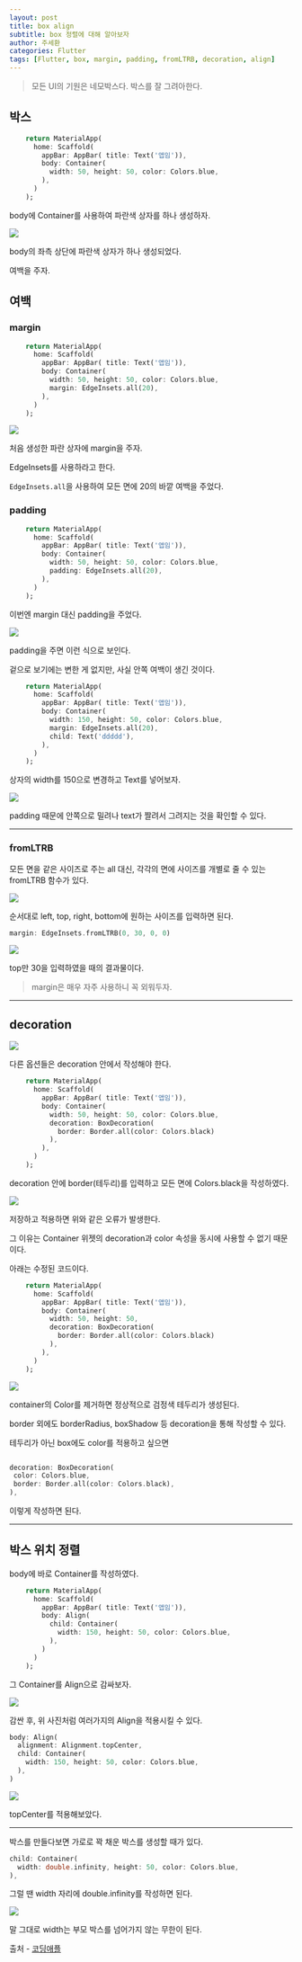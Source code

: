 ```yaml
---
layout: post
title: box align
subtitle: box 정렬에 대해 알아보자
author: 주세환
categories: Flutter
tags: [Flutter, box, margin, padding, fromLTRB, decoration, align]
---
```


> 모든 UI의 기원은 네모박스다. 박스를 잘 그려아한다.

## 박스

```dart
    return MaterialApp(
      home: Scaffold(
        appBar: AppBar( title: Text('앱임')),
        body: Container(
          width: 50, height: 50, color: Colors.blue,
        ),
      )
    );
```

body에 Container를 사용하여 파란색 상자를 하나 생성하자.

![](https://velog.velcdn.com/images/nawhes_joo/post/85d04db3-ce04-41f7-8b04-248c9ad05643/image.png)

body의 좌측 상단에 파란색 상자가 하나 생성되었다.

여백을 주자.

## 여백

### margin

```dart
    return MaterialApp(
      home: Scaffold(
        appBar: AppBar( title: Text('앱임')),
        body: Container(
          width: 50, height: 50, color: Colors.blue,
          margin: EdgeInsets.all(20),
        ),
      )
    );
```    

![](https://velog.velcdn.com/images/nawhes_joo/post/51d7e1dc-adc2-4e12-858e-1130d550d6a5/image.png)

처음 생성한 파란 상자에 margin을 주자.

EdgeInsets를 사용하라고 한다.

`EdgeInsets.all`을 사용하여 모든 면에 20의 바깥 여백을 주었다.


### padding

```dart
    return MaterialApp(
      home: Scaffold(
        appBar: AppBar( title: Text('앱임')),
        body: Container(
          width: 50, height: 50, color: Colors.blue,
          padding: EdgeInsets.all(20),
        ),
      )
    );
```   

이번엔 margin 대신 padding을 주었다.

![](https://velog.velcdn.com/images/nawhes_joo/post/4a28f350-c081-4842-bd1c-8ca79d2a0c07/image.png)

padding을 주면 이런 식으로 보인다.

겉으로 보기에는 변한 게 없지만, 사실 안쪽 여백이 생긴 것이다.

```dart
    return MaterialApp(
      home: Scaffold(
        appBar: AppBar( title: Text('앱임')),
        body: Container(
          width: 150, height: 50, color: Colors.blue,
          margin: EdgeInsets.all(20),
          child: Text('ddddd'),
        ),
      )
    );
```

상자의 width를 150으로 변경하고 Text를 넣어보자.

![](https://velog.velcdn.com/images/nawhes_joo/post/3bf8f454-3f3f-46a5-b135-7e509449f02c/image.png)

padding 때문에 안쪽으로 밀려나 text가 짤려서 그려지는 것을 확인할 수 있다.

---

### fromLTRB

모든 면을 같은 사이즈로 주는 all 대신, 각각의 면에 사이즈를 개별로 줄 수 있는 fromLTRB 함수가 있다.

![](https://velog.velcdn.com/images/nawhes_joo/post/e109a8d3-7408-4209-aad6-fd633049f069/image.png)

순서대로 left, top, right, bottom에 원하는 사이즈를 입력하면 된다.

```dart
margin: EdgeInsets.fromLTRB(0, 30, 0, 0)
```

![](https://velog.velcdn.com/images/nawhes_joo/post/a64bcbed-0533-4427-9da5-672ede63dbdb/image.png)

top만 30을 입력하였을 때의 결과물이다.

> margin은 매우 자주 사용하니 꼭 외워두자.

---

## decoration

![](https://velog.velcdn.com/images/nawhes_joo/post/6002ddfe-224c-4fdd-964e-c8a8b3a0f554/image.png)

다른 옵션들은 decoration 안에서 작성해야 한다.

```dart
    return MaterialApp(
      home: Scaffold(
        appBar: AppBar( title: Text('앱임')),
        body: Container(
          width: 50, height: 50, color: Colors.blue,
          decoration: BoxDecoration(
            border: Border.all(color: Colors.black)
          ),
        ),
      )
    );
```    

decoration 안에 border(테두리)를 입력하고 모든 면에 Colors.black을 작성하였다.

![](https://velog.velcdn.com/images/nawhes_joo/post/caf07c3b-9dbb-45c1-a37c-2a118886bb94/image.png)


저장하고 적용하면 위와 같은 오류가 발생한다.

그 이유는 Container 위젯의 decoration과 color 속성을 동시에 사용할 수 없기 때문이다.

아래는 수정된 코드이다.

```dart
    return MaterialApp(
      home: Scaffold(
        appBar: AppBar( title: Text('앱임')),
        body: Container(
          width: 50, height: 50,
          decoration: BoxDecoration(
            border: Border.all(color: Colors.black)
          ),
        ),
      )
    );
```    

![](https://velog.velcdn.com/images/nawhes_joo/post/18859e51-0a25-4d1f-9f3b-ff47950da92d/image.png)

container의 Color를 제거하면 정상적으로 검정색 테두리가 생성된다.

border 외에도 borderRadius, boxShadow 등 decoration을 통해 작성할 수 있다.

테두리가 아닌 box에도 color를 적용하고 싶으면

```dart

decoration: BoxDecoration(
 color: Colors.blue,
 border: Border.all(color: Colors.black),
),
```
이렇게 작성하면 된다.

---

## 박스 위치 정렬

body에 바로 Container를 작성하였다.

```dart
    return MaterialApp(
      home: Scaffold(
        appBar: AppBar( title: Text('앱임')),
        body: Align(
          child: Container(
            width: 150, height: 50, color: Colors.blue,
          ),
        )
      )
    );
```

그 Container를 Align으로 감싸보자.

![](https://velog.velcdn.com/images/nawhes_joo/post/be277b59-2f87-4768-86ed-1abf10df3dc6/image.png)

감싼 후, 위 사진처럼 여러가지의 Align을 적용시킬 수 있다.

```dart
body: Align(
  alignment: Alignment.topCenter,
  child: Container(
    width: 150, height: 50, color: Colors.blue,
  ),
)
```

![](https://velog.velcdn.com/images/nawhes_joo/post/fe3a1b5b-e8e9-485f-86b6-29bf30c53204/image.png)


topCenter를 적용해보았다.

---

박스를 만들다보면 가로로 꽉 채운 박스를 생성할 때가 있다.

```dart
child: Container(
  width: double.infinity, height: 50, color: Colors.blue,
),
```

그럴 땐 width 자리에 double.infinity를 작성하면 된다.

![](https://velog.velcdn.com/images/nawhes_joo/post/c2af12d1-4ff9-41d6-8e14-8266def688ca/image.png)

말 그대로 width는 부모 박스를 넘어가지 않는 무한이 된다.

출처 - [코딩애플](https://www.youtube.com/@codingapple)